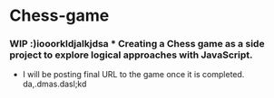 # Chess-game

### WIP :)iooorkldjalkjdsa  * Creating a Chess game as a side project to explore logical approaches with JavaScript.
  * I will be posting final URL to the game once it is completed.
da,.dmas.dasl;kd
